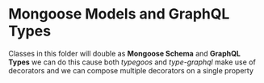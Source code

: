 # Mongoose Models and GraphQL Types

Classes in this folder will double as **Mongoose Schema** and **GraphQL Types**
we can do this cause both _typegoos_ and _type-graphql_ make use of decorators and we can compose multiple decorators on a single property
